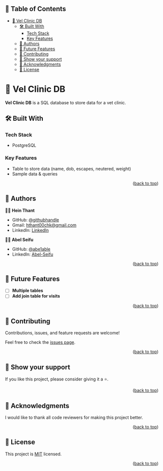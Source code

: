 <a name="readme-top"></a>
## 📗 Table of Contents
- [🐶 Vel Clinic DB ](#-vel-clinic-db-)
  - [🛠 Built With ](#-built-with-)
    - [Tech Stack ](#tech-stack-)
    - [Key Features ](#key-features-)
  - [👥 Authors ](#-authors-)
  - [🔭 Future Features ](#-future-features-)
  - [🤝 Contributing ](#-contributing-)
  - [💖 Show your support ](#-show-your-support-)
  - [🙏 Acknowledgments ](#-acknowledgments-)
  - [📝 License ](#-license-)



# 🐶 Vel Clinic DB <a name="about-project"></a>


**Vel Clinic DB** is a SQL database to store data for a vet clinic.

## 🛠 Built With <a name="built-with"></a>

### Tech Stack <a name="tech-stack"></a>

- PostgreSQL


### Key Features <a name="key-features"></a>

- Table to store data (name, dob, escapes, neutered, weight)
- Sample data & queries

<p align="right">(<a href="#readme-top">back to top</a>)</p>


## 👥 Authors <a name="authors"></a>

👨‍🚀 **Hein Thant**

- GitHub: [@githubhandle](https://github.com/indiecodermm)
- Gmail: hthant00chk@gmail.com
- LinkedIn: [LinkedIn](https://linkedin.com/in/hthantoo)

👨‍🚀 **Abel Seifu**

- GitHub: [@abe1able](https://github.com/abe1able)
- LinkedIn: [Abel-Seifu](https://linkedin.com/in/abel-seifu)

<p align="right">(<a href="#readme-top">back to top</a>)</p>


## 🔭 Future Features <a name="future-features"></a>


- [ ] **Multiple tables**
- [ ] **Add join table for visits**

<p align="right">(<a href="#readme-top">back to top</a>)</p>


## 🤝 Contributing <a name="contributing"></a>

Contributions, issues, and feature requests are welcome!

Feel free to check the [issues page](../../issues/).

<p align="right">(<a href="#readme-top">back to top</a>)</p>


## 💖 Show your support <a name="support"></a>


If you like this project, please consider giving it a ⭐.

<p align="right">(<a href="#readme-top">back to top</a>)</p>


## 🙏 Acknowledgments <a name="acknowledgements"></a>

I would like to thank all code reviewers for making this project better.

<p align="right">(<a href="#readme-top">back to top</a>)</p>


## 📝 License <a name="license"></a>

This project is [MIT](./LICENSE) licensed.


<p align="right">(<a href="#readme-top">back to top</a>)</p>
